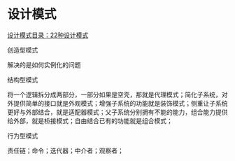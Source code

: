 # 设计模式

[设计模式目录：22种设计模式](https://refactoringguru.cn/design-patterns)

创造型模式

解决的是如何实例化的问题

结构型模式

将一个逻辑拆分成两部分，一部分如果是空壳，那就是代理模式；简化子系统，对外提供简单的接口就是外观模式；增强子系统的功能就是装饰模式；侧重让子系统更好与外部结合，就是适配器模式；父子系统分别拥有不能的能力，组合能力提供给外部，就是桥接模式；自由结合已有的功能就是组合模式；

行为型模式

责任链；命令；迭代器；中介者；观察者；